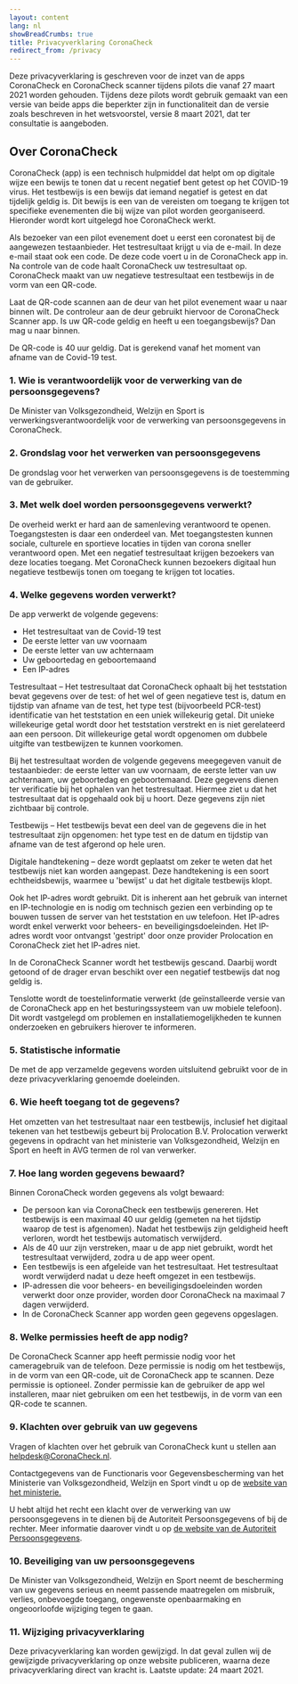```yaml
---
layout: content
lang: nl
showBreadCrumbs: true
title: Privacyverklaring CoronaCheck
redirect_from: /privacy
---
```

Deze privacyverklaring is geschreven voor de inzet van de apps CoronaCheck en CoronaCheck scanner tijdens pilots die vanaf 27 maart 2021 worden gehouden. Tijdens deze pilots wordt gebruik gemaakt van een versie van beide apps die beperkter zijn in functionaliteit dan de versie zoals beschreven in het wetsvoorstel, versie 8 maart 2021, dat ter consultatie is aangeboden.

## Over CoronaCheck

CoronaCheck (app) is een technisch hulpmiddel dat helpt om op digitale wijze een bewijs te tonen dat  u recent negatief bent getest op het COVID-19 virus. Het testbewijs is een bewijs dat iemand negatief is getest en dat tijdelijk geldig is. Dit bewijs is een van de vereisten om toegang te krijgen tot  specifieke evenementen die bij wijze van pilot worden georganiseerd.  Hieronder wordt kort uitgelegd hoe CoronaCheck werkt.

Als bezoeker van een pilot evenement doet u eerst een coronatest bij de aangewezen testaanbieder. Het testresultaat krijgt u via de e-mail. In deze e-mail staat ook een code. De deze code voert u in de CoronaCheck app in. Na controle van de code haalt CoronaCheck uw testresultaat op. CoronaCheck maakt van uw negatieve testresultaat een testbewijs in de vorm van een QR-code.

Laat de QR-code scannen aan de deur van het pilot evenement waar u naar binnen wilt. De controleur aan de deur gebruikt hiervoor de CoronaCheck Scanner app. Is uw QR-code geldig en heeft u een toegangsbewijs? Dan mag u naar binnen.

De QR-code is 40 uur geldig. Dat is gerekend vanaf het moment van afname van de Covid-19 test.

### 1. Wie is verantwoordelijk voor de verwerking van de persoonsgegevens?

De Minister van Volksgezondheid, Welzijn en Sport is verwerkingsverantwoordelijk voor de verwerking van persoonsgegevens in CoronaCheck. 

### 2. Grondslag voor het verwerken van persoonsgegevens

De grondslag voor het verwerken van persoonsgegevens is de toestemming van de gebruiker. 

### 3. Met welk doel worden persoonsgegevens verwerkt?

De overheid werkt er hard aan de samenleving verantwoord te openen. Toegangstesten is daar een onderdeel van. Met toegangstesten kunnen sociale, culturele en sportieve locaties in tijden van corona sneller verantwoord open. Met een negatief testresultaat krijgen bezoekers van deze locaties toegang. Met CoronaCheck kunnen bezoekers digitaal hun negatieve testbewijs tonen om toegang te krijgen tot locaties. 

### 4. Welke gegevens worden verwerkt?

De app verwerkt de volgende gegevens:

- Het testresultaat van de Covid-19 test
- De eerste letter van uw voornaam
- De eerste letter van uw achternaam
- Uw geboortedag en geboortemaand
- Een IP-adres

Testresultaat – Het testresultaat dat CoronaCheck ophaalt bij het teststation bevat gegevens over de test: of het wel of geen negatieve test is, datum  en tijdstip van afname van de test, het type test (bijvoorbeeld PCR-test) identificatie van het teststation en een uniek willekeurig getal. Dit unieke willekeurige getal wordt door het teststation verstrekt en is niet gerelateerd aan een persoon. Dit willekeurige getal wordt opgenomen om dubbele uitgifte van testbewijzen te kunnen voorkomen.

Bij het testresultaat worden de volgende gegevens meegegeven vanuit de testaanbieder: de eerste letter van uw voornaam, de eerste letter van uw achternaam, uw geboortedag en geboortemaand. Deze gegevens dienen ter verificatie bij het ophalen van het testresultaat. Hiermee ziet u dat het testresultaat dat is opgehaald ook bij u hoort. Deze gegevens zijn niet zichtbaar bij controle.

Testbewijs – Het testbewijs bevat een deel van de gegevens die in het testresultaat zijn opgenomen: het type test en de datum en tijdstip van afname van de test afgerond op hele uren.

Digitale handtekening – deze wordt geplaatst om zeker te weten dat het testbewijs niet kan worden aangepast. Deze handtekening is een soort echtheidsbewijs, waarmee u 'bewijst' u dat het digitale testbewijs klopt.

Ook het IP-adres wordt gebruikt. Dit is inherent aan het gebruik van internet en IP-technologie en is nodig om technisch gezien een verbinding op te bouwen tussen de server van het teststation en uw telefoon. Het IP-adres wordt enkel verwerkt voor beheers- en beveiligingsdoeleinden. Het IP-adres wordt voor ontvangst 'gestript' door onze provider Prolocation en CoronaCheck ziet het IP-adres niet.

In de CoronaCheck Scanner wordt het testbewijs gescand. Daarbij wordt getoond of de drager ervan beschikt over een negatief testbewijs dat nog geldig is.

Tenslotte wordt de toestelinformatie verwerkt (de geïnstalleerde versie van de CoronaCheck app en het besturingssysteem van uw mobiele telefoon). Dit wordt vastgelegd om problemen en installatiemogelijkheden te kunnen onderzoeken en gebruikers hierover te informeren.

### 5. Statistische informatie

De met de app verzamelde gegevens worden uitsluitend gebruikt voor de in deze privacyverklaring genoemde doeleinden. 

### 6. Wie heeft toegang tot de gegevens?

Het omzetten van het testresultaat naar een testbewijs, inclusief het digitaal tekenen van het testbewijs gebeurt bij Prolocation B.V. Prolocation verwerkt gegevens in opdracht van het ministerie van Volksgezondheid, Welzijn en Sport en heeft in AVG termen de rol van verwerker.

### 7. Hoe lang worden gegevens bewaard?

Binnen CoronaCheck worden gegevens als volgt bewaard:

- De persoon kan via CoronaCheck een testbewijs genereren. Het testbewijs is een maximaal 40 uur geldig (gemeten na het tijdstip waarop de test is afgenomen). Nadat het testbewijs zijn geldigheid heeft verloren, wordt het testbewijs automatisch verwijderd.
- Als de 40 uur zijn verstreken, maar u de app niet gebruikt, wordt het testresultaat verwijderd, zodra u de app weer opent.
- Een testbewijs is een afgeleide van het testresultaat. Het testresultaat wordt verwijderd nadat u deze heeft omgezet in een testbewijs. 
- IP-adressen die voor beheers- en beveiligingsdoeleinden worden verwerkt door onze provider, worden door CoronaCheck na maximaal 7 dagen verwijderd.
- In de CoronaCheck Scanner app worden geen gegevens opgeslagen.

### 8. Welke permissies heeft de app nodig?

De CoronaCheck Scanner app heeft permissie nodig voor het cameragebruik van de telefoon. Deze permissie is nodig om het testbewijs, in de vorm van een QR-code, uit de CoronaCheck app te scannen. Deze permissie is optioneel. Zonder permissie kan de gebruiker de app wel installeren, maar niet gebruiken om een het testbewijs, in de vorm van een QR-code te scannen.

### 9. Klachten over gebruik van uw gegevens

Vragen of klachten over het gebruik van CoronaCheck kunt u stellen aan [helpdesk@CoronaCheck.nl](mailto:helpdesk@coronacheck.nl). 

Contactgegevens van de Functionaris voor Gegevensbescherming van het Ministerie van Volksgezondheid, Welzijn en Sport vindt u op de [website van het ministerie.](https://www.rijksoverheid.nl/ministeries/ministerie-van-volksgezondheid-welzijn-en-sport/privacy)

U hebt altijd het recht een klacht over de verwerking van uw persoonsgegevens in te dienen bij de Autoriteit Persoonsgegevens of bij de rechter. Meer informatie daarover vindt u op [de website van de Autoriteit Persoonsgegevens](https://autoriteitpersoonsgegevens.nl/nl/zelf-doen/gebruik-uw-privacyrechten/klacht-melden-bij-de-ap).

### 10. Beveiliging van uw persoonsgegevens

De Minister van Volksgezondheid, Welzijn en Sport neemt de bescherming van uw gegevens serieus en neemt passende maatregelen om misbruik, verlies, onbevoegde toegang, ongewenste openbaarmaking en ongeoorloofde wijziging tegen te gaan.

### 11. Wijziging privacyverklaring

Deze privacyverklaring kan worden gewijzigd. In dat geval zullen wij de gewijzigde privacyverklaring op onze website publiceren, waarna deze privacyverklaring direct van kracht is. Laatste update: 24 maart 2021.

